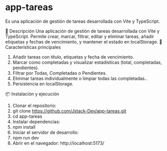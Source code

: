 # app-tareas
Es una aplicación de gestión de tareas desarrollada con Vite y TypeScript.

📖 Descripción
Una aplicación de gestión de tareas  desarrollada con Vite y TypeScript. Permite crear, marcar, filtrar, editar y eliminar tareas, añadir etiquetas y fechas de vencimiento, y mantener el estado en localStorage.
🚀 Características principales
1.	Añadir tareas con título, etiquetas y fecha de vencimiento.
2.	Marcar como completadas y visualizar estadísticas (total, completadas, pendientes).
3.	Filtrar por Todas, Completadas o Pendientes.
4.	Eliminar tareas individualmente o limpiar todas las completadas..
5.	Persistencia en localStorage.

📦 Instalación y ejecución
1.	Clonar el repositorio:
2.	git clone https://github.com/Jstack-Dev/app-tareas.git
3.	cd app-tareas
4.	Instalar dependencias:
5.	npm install
6.	Iniciar el servidor de desarrollo:
7.	npm run dev
8.	Abrir en el navegador: http://localhost:5173/
